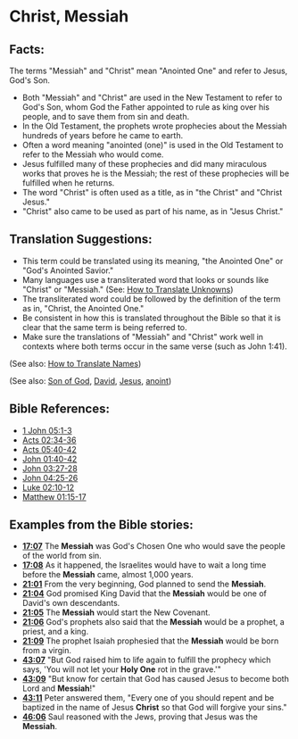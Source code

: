 # Christ, Messiah #

## Facts: ##

The terms "Messiah" and "Christ" mean "Anointed One" and refer to Jesus, God's Son.

* Both "Messiah" and "Christ" are used in the New Testament to refer to God's Son, whom God the Father appointed to rule as king over his people, and to save them from sin and death.
* In the Old Testament, the prophets wrote prophecies about the Messiah hundreds of years before he came to earth.
* Often a word meaning "anointed (one)" is used in the Old Testament to refer to the Messiah who would come.
* Jesus fulfilled many of these prophecies and did many miraculous works that proves he is the Messiah; the rest of these prophecies will be fulfilled when he returns.
* The word "Christ" is often used as a title, as in "the Christ" and "Christ Jesus."
* "Christ" also came to be used as part of his name, as in "Jesus Christ."

## Translation Suggestions: ##

* This term could be translated using its meaning, "the Anointed One" or "God's Anointed Savior."
* Many languages use a transliterated word that looks or sounds like "Christ" or "Messiah." (See: [How to Translate Unknowns](en/ta-vol1/translate/man/translate-unknown))
* The transliterated word could be followed by the definition of the term as in, "Christ, the Anointed One."
* Be consistent in how this is translated throughout the Bible so that it is clear that the same term is being referred to.
* Make sure the translations of "Messiah" and "Christ" work well in contexts where both terms occur in the same verse (such as John 1:41).

(See also: [How to Translate Names](en/ta-vol1/translate/man/translate-names))

(See also: [Son of God](../kt/sonofgod.md), [David](../other/david.md), [Jesus](../kt/jesus.md), [anoint](../kt/anoint.md))

## Bible References: ##

* [1 John 05:1-3](en/tn/1jn/help/05/01)
* [Acts 02:34-36](en/tn/act/help/02/34)
* [Acts 05:40-42](en/tn/act/help/05/40)
* [John 01:40-42](en/tn/jhn/help/01/40)
* [John 03:27-28](en/tn/jhn/help/03/27)
* [John 04:25-26](en/tn/jhn/help/04/25)
* [Luke 02:10-12](en/tn/luk/help/02/10)
* [Matthew 01:15-17](en/tn/mat/help/01/15)

## Examples from the Bible stories: ##

* __[17:07](en/tn/obs/help/17/07)__ The __Messiah__  was God's Chosen One who would save the people of the world from sin.
* __[17:08](en/tn/obs/help/17/08)__ As it happened, the Israelites would have to wait a long time before the __Messiah__  came, almost 1,000 years.
* __[21:01](en/tn/obs/help/21/01)__ From the very beginning, God planned to send the __Messiah__.
* __[21:04](en/tn/obs/help/21/04)__ God promised King David that the __Messiah__  would be one of David's own descendants.
* __[21:05](en/tn/obs/help/21/05)__ The __Messiah__  would start the New Covenant.
* __[21:06](en/tn/obs/help/21/06)__ God's prophets also said that the __Messiah__  would be a prophet, a priest, and a king.
* __[21:09](en/tn/obs/help/21/09)__ The prophet Isaiah prophesied that the __Messiah__  would be born from a virgin.
* __[43:07](en/tn/obs/help/43/07)__ "But God raised him to life again to fulfill the prophecy which says, 'You will not let your __Holy One__  rot in the grave.'"
* __[43:09](en/tn/obs/help/43/09)__ "But know for certain that God has caused Jesus to become both Lord and __Messiah__!"
* __[43:11](en/tn/obs/help/43/11)__ Peter answered them, "Every one of you should repent and be baptized in the name of Jesus __Christ__  so that God will forgive your sins."
* __[46:06](en/tn/obs/help/46/06)__ Saul reasoned with the Jews, proving that Jesus was the __Messiah__.